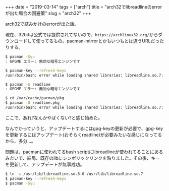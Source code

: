 +++
date = "2019-03-14"
tags = ["arch"]
title = "arch32でlibreadlineのerrorが出た場合の回避策"
slug = "arch32"
+++

arch32で詰みかけのerrorが出た話。

現在、32bitは公式では提供されてないので、`https://archlinux32.org/`からダウンロードして使ってるもの。pacman-mirrorとかもいつもとは違うURLだったりする。

```bash
$ pacman -Syu
: GPGME エラー: 無効な暗号エンジンです

$ pacman-key --refresh-keys
/usr/bin/bash: error while loading shared libraries: libreadline.so.7: cannot open shared object file: No such file or directory

$ pacman -S readline
: GPGME エラー: 無効な暗号エンジンです

$ cd /var/cache/pacman/pkg
$ pacman -U readline.pkg
/usr/bin/bash: error while loading shared libraries: libreadline.so.7: cannot open shared object file: No such file or directory
```

ここで、あれ?なんかやばくない?と感じ始めた。

なんでかっていうと、アップデートするにはgpg-keyの更新が必要で、gpg-keyを更新するにはアップデート(おそらくreadline)が必要みたいな感じになってるから、多分...。


問題は、pacmanに使われてるbash scriptにlibreadlineが使われてることにあるみたいで、結局、既存のlibにシンボリックリンクを貼りました。その後、キーを更新して、アップデートが無事成功。

```bash
$ ln -s /usr/lib/libreadline.so.8.0 /usr/lib/libreadline.so.7
$ pacman-key --refresh-keys
$ pacman -Syu
```
